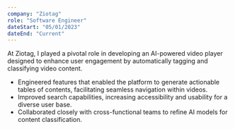 ```yaml
---
company: "Ziotag"
role: "Software Engineer"
dateStart: "05/01/2023"
dateEnd: "Current"
---
```


At Ziotag, I played a pivotal role in developing an AI-powered video player designed to enhance user engagement by automatically tagging and classifying video content.  

- Engineered features that enabled the platform to generate actionable tables of contents, facilitating seamless navigation within videos.  
- Improved search capabilities, increasing accessibility and usability for a diverse user base.  
- Collaborated closely with cross-functional teams to refine AI models for content classification.  
